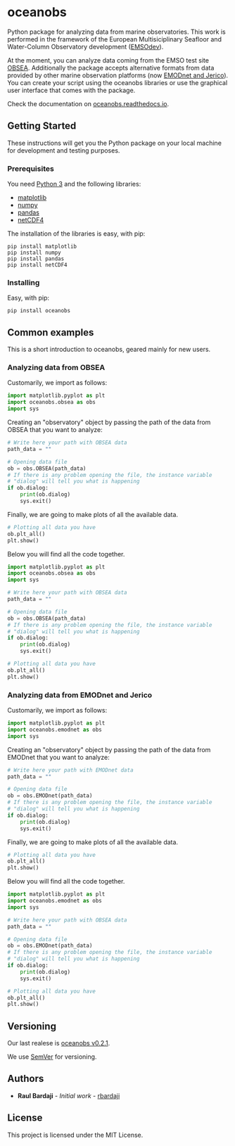 # oceanobs

Python package for analyzing data from marine observatories. This work is performed in the framework of the European Multisiciplinary Seafloor and Water-Column Observatory development ([EMSOdev](http://www.emsodev.eu/)).

At the moment, you can analyze data coming from the EMSO test site [OBSEA](http://www.obsea.es). Additionally the package accepts alternative formats from data provided by other  marine observation platforms (now [EMODnet and Jerico](http://www.jerico-ri.eu/data-access/)). You can create your script using the oceanobs libraries or use the graphical user interface that comes with the package.

Check the documentation on [oceanobs.readthedocs.io](http://oceanobs.readthedocs.io/).

## Getting Started

These instructions will get you the Python package on your local machine for development and testing purposes.

### Prerequisites

You need [Python 3](https://www.python.org/downloads/) and the following libraries:

- [matplotlib](http://matplotlib.org/)
- [numpy](http://www.numpy.org/)
- [pandas](http://pandas.pydata.org/)
- [netCDF4](http://unidata.github.io/netcdf4-python/)

The installation of the libraries is easy, with pip:

	pip install matplotlib
	pip install numpy
	pip install pandas
	pip install netCDF4
	
### Installing

Easy, with pip:

	pip install oceanobs

## Common examples

This is a short introduction to oceanobs, geared mainly for new users.

### Analyzing data from OBSEA

Customarily, we import as follows:

```python
import matplotlib.pyplot as plt
import oceanobs.obsea as obs
import sys
```

Creating an "observatory" object by passing the path of the data from OBSEA that you want to analyze:

```python
# Write here your path with OBSEA data  
path_data = ""

# Opening data file
ob = obs.OBSEA(path_data)
# If there is any problem opening the file, the instance variable 
# "dialog" will tell you what is happening
if ob.dialog:
    print(ob.dialog)
	sys.exit()
```

Finally, we are going to make plots of all the available data.

```python
# Plotting all data you have
ob.plt_all()
plt.show()
```

Below you will find all the code together.

```python
import matplotlib.pyplot as plt
import oceanobs.obsea as obs
import sys

# Write here your path with OBSEA data  
path_data = ""

# Opening data file
ob = obs.OBSEA(path_data)
# If there is any problem opening the file, the instance variable 
# "dialog" will tell you what is happening
if ob.dialog:
    print(ob.dialog)
	sys.exit()

# Plotting all data you have
ob.plt_all()
plt.show()
```

### Analyzing data from EMODnet and Jerico

Customarily, we import as follows:

```python
import matplotlib.pyplot as plt
import oceanobs.emodnet as obs
import sys
```

Creating an "observatory" object by passing the path of the data from EMODnet that you want to analyze:

```python
# Write here your path with EMODnet data  
path_data = ""

# Opening data file
ob = obs.EMODnet(path_data)
# If there is any problem opening the file, the instance variable 
# "dialog" will tell you what is happening
if ob.dialog:
    print(ob.dialog)
	sys.exit()
```

Finally, we are going to make plots of all the available data.

```python
# Plotting all data you have
ob.plt_all()
plt.show()
```

Below you will find all the code together.

```python
import matplotlib.pyplot as plt
import oceanobs.emodnet as obs
import sys

# Write here your path with OBSEA data  
path_data = ""

# Opening data file
ob = obs.EMODnet(path_data)
# If there is any problem opening the file, the instance variable 
# "dialog" will tell you what is happening
if ob.dialog:
    print(ob.dialog)
	sys.exit()

# Plotting all data you have
ob.plt_all()
plt.show()
```

## Versioning

Our last realese is [oceanobs v0.2.1](https://github.com/rbardaji/oceanobs/tarball/0.2.1).

We use [SemVer](http://semver.org/) for versioning.

## Authors

* **Raul Bardaji** - *Initial work* - [rbardaji](https://github.com/rbardaji)

## License

This project is licensed under the MIT License.
